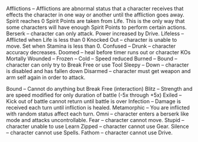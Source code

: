 Afflictions – Afflictions are abnormal status that a character receives that effects the character in one way or another until the affliction goes away.
  Spirit reaches 0 Spirit Points are taken from Life. This is the only way that some characters will have enough Spirit Points to perform certain actions.
Berserk – character can only attack. Power increased by Drive.
Lifeless – Afflicted when Life is less than 0
Knocked Out – character is unable to move. Set when Stamina is less than 0.
Confused –
Drunk – character accuracy decreases.
Doomed – heal before timer runs out or character KOs
Mortally Wounded –
Frozen – 
Cold – Speed reduced
Burned –
Bound – character can only try to Break Free or use Tool 
Sleepy –
Down – character is disabled and has fallen down
Disarmed – character must get weapon and arm self again in order to attack.

Bound – Cannot do anything but Break Free (interaction)
Blitz – Strength and are speed modified for only duration of battle (-5x through +5x) 
Exiled – Kick out of battle cannot return until battle is over 
Infection – Damage is received each turn until infliction is healed. 
Metamorphic – You are inflicted with random status affect each turn. 
Omni – character enters a berserk like mode and attacks uncontrollable.
Fear – character cannot move.
Stupid – character unable to use Learn
Zipped – character cannot use Gear.
Silence – character cannot use Spells.
Fathom – character cannot use Drive.

